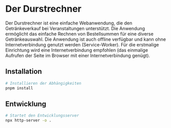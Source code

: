 # Der Durstrechner

Der Durstrechner ist eine einfache Webanwendung, die den Getränkeverkauf bei Veranstaltungen unterstützt. 
Die Anwendung ermöglicht das einfache Rechnen von Bestellsummen für eine diverse Getränkeauswahl. Die Anwendung
ist auch offline verfügbar und kann ohne Internetverbindung genutzt werden (Service-Worker). Für die erstmalige
Einrichtung wird eine Internetverbindung empfohlen (das einmalige Aufrufen der Seite im Browser mit einer Internetverbindung 
genügt).

## Installation

```bash
# Installieren der Abhängigkeiten
pnpm install
```

## Entwicklung

```bash
# Startet den Entwicklungsserver
npx http-server -o . 
```